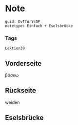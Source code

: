 # Note
```
guid: DvTfWrYsDP
notetype: Einfach + Eselsbrücke
```

### Tags
```
Lektion39
```

## Vorderseite
βόσκω

## Rückseite
weiden

## Eselsbrücke

